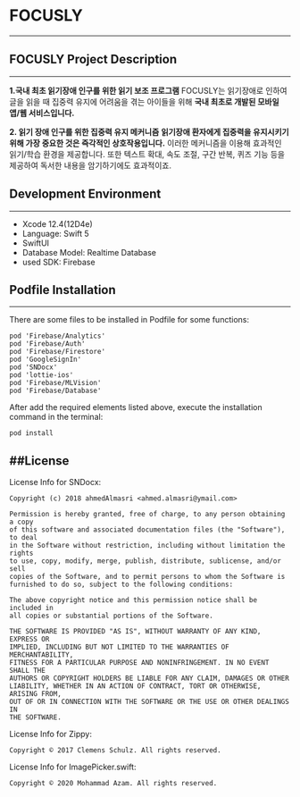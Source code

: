 # FOCUSLY
------------------

## FOCUSLY Project Description
---------------------

**1.국내 최초 읽기장애 인구를 위한 읽기 보조 프로그램**
FOCUSLY는 읽기장애로 인하여 글을 읽을 때 집중력 유지에 어려움을 겪는 아이들을 위해 **국내 최초로 개발된 모바일 앱/웹 서비스입니다.**

**2. 읽기 장애 인구를 위한 집중력 유지 메커니즘**
**읽기장애 환자에게 집중력을 유지시키기 위해 가장 중요한 것은 즉각적인 상호작용입니다.**
이러한 메커니즘을 이용해 효과적인 읽기/학습 환경을 제공합니다.
또한 텍스트 확대, 속도 조절, 구간 반복, 퀴즈 기능 등을 제공하여 독서한 내용을 암기하기에도 효과적이죠.

## Development Environment
---------------------

- Xcode 12.4(12D4e)
- Language: Swift 5
- SwiftUI
- Database Model: Realtime Database
- used SDK: Firebase

## Podfile Installation
--------------------

There are some files to be installed in Podfile for some functions:
```
pod 'Firebase/Analytics'
pod 'Firebase/Auth'
pod 'Firebase/Firestore'
pod 'GoogleSignIn'
pod 'SNDocx'
pod 'lottie-ios'
pod 'Firebase/MLVision'
pod 'Firebase/Database'
```

After add the required elements listed above, execute the installation command in the terminal:
```
pod install
```

##License
------------

License Info for SNDocx:
```
Copyright (c) 2018 ahmedAlmasri <ahmed.almasri@ymail.com>

Permission is hereby granted, free of charge, to any person obtaining a copy
of this software and associated documentation files (the "Software"), to deal
in the Software without restriction, including without limitation the rights
to use, copy, modify, merge, publish, distribute, sublicense, and/or sell
copies of the Software, and to permit persons to whom the Software is
furnished to do so, subject to the following conditions:

The above copyright notice and this permission notice shall be included in
all copies or substantial portions of the Software.

THE SOFTWARE IS PROVIDED "AS IS", WITHOUT WARRANTY OF ANY KIND, EXPRESS OR
IMPLIED, INCLUDING BUT NOT LIMITED TO THE WARRANTIES OF MERCHANTABILITY,
FITNESS FOR A PARTICULAR PURPOSE AND NONINFRINGEMENT. IN NO EVENT SHALL THE
AUTHORS OR COPYRIGHT HOLDERS BE LIABLE FOR ANY CLAIM, DAMAGES OR OTHER
LIABILITY, WHETHER IN AN ACTION OF CONTRACT, TORT OR OTHERWISE, ARISING FROM,
OUT OF OR IN CONNECTION WITH THE SOFTWARE OR THE USE OR OTHER DEALINGS IN
THE SOFTWARE.
```

License Info for Zippy:
```
Copyright © 2017 Clemens Schulz. All rights reserved.
```

License Info for ImagePicker.swift:
```
Copyright © 2020 Mohammad Azam. All rights reserved.
```
